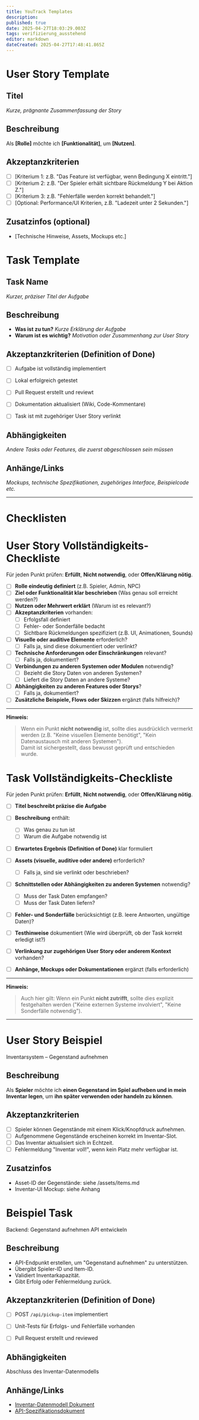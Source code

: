 ```yaml
---
title: YouTrack Templates
description: 
published: true
date: 2025-04-27T18:03:29.003Z
tags: verifizierung_ausstehend
editor: markdown
dateCreated: 2025-04-27T17:48:41.865Z
---
```


# User Story Template

## Titel
_Kurze, prägnante Zusammenfassung der Story_

## Beschreibung
Als **[Rolle]**
möchte ich **[Funktionalität]**,
um **[Nutzen]**.

## Akzeptanzkriterien
- [ ] [Kriterium 1: z.B. "Das Feature ist verfügbar, wenn Bedingung X eintritt."]
- [ ] [Kriterium 2: z.B. "Der Spieler erhält sichtbare Rückmeldung Y bei Aktion Z."]
- [ ] [Kriterium 3: z.B. "Fehlerfälle werden korrekt behandelt."]
- [ ] [Optional: Performance/UI Kriterien, z.B. "Ladezeit unter 2 Sekunden."]

## Zusatzinfos (optional)
- [Technische Hinweise, Assets, Mockups etc.]



# Task Template

## Task Name
_Kurzer, präziser Titel der Aufgabe_

## Beschreibung
- **Was ist zu tun?**
  _Kurze Erklärung der Aufgabe_
- **Warum ist es wichtig?**
  _Motivation oder Zusammenhang zur User Story_

## Akzeptanzkriterien (Definition of Done)
- [ ] Aufgabe ist vollständig implementiert
- [ ] Lokal erfolgreich getestet
- [ ] Pull Request erstellt und reviewt
- [ ] Dokumentation aktualisiert (Wiki, Code-Kommentare)
- [ ] Task ist mit zugehöriger User Story verlinkt


## Abhängigkeiten
_Andere Tasks oder Features, die zuerst abgeschlossen sein müssen_

## Anhänge/Links
_Mockups, technische Spezifikationen, zugehöriges Interface, Beispielcode etc._


---
# Checklisten
# User Story Vollständigkeits-Checkliste

Für jeden Punkt prüfen: **Erfüllt**, **Nicht notwendig**, oder **Offen/Klärung nötig**.

- [ ] **Rolle eindeutig definiert** (z.B. Spieler, Admin, NPC)
- [ ] **Ziel oder Funktionalität klar beschrieben** (Was genau soll erreicht werden?)
- [ ] **Nutzen oder Mehrwert erklärt** (Warum ist es relevant?)
- [ ] **Akzeptanzkriterien** vorhanden:
  - [ ] Erfolgsfall definiert
  - [ ] Fehler- oder Sonderfälle bedacht
  - [ ] Sichtbare Rückmeldungen spezifiziert (z.B. UI, Animationen, Sounds)

- [ ] **Visuelle oder auditive Elemente** erforderlich?
  - [ ] Falls ja, sind diese dokumentiert oder verlinkt?

- [ ] **Technische Anforderungen oder Einschränkungen** relevant?
  - [ ] Falls ja, dokumentiert?

- [ ] **Verbindungen zu anderen Systemen oder Modulen** notwendig?
  - [ ] Bezieht die Story Daten von anderen Systemen?
  - [ ] Liefert die Story Daten an andere Systeme?

- [ ] **Abhängigkeiten zu anderen Features oder Storys**?
  - [ ] Falls ja, dokumentiert?

- [ ] **Zusätzliche Beispiele, Flows oder Skizzen** ergänzt (falls hilfreich)?

---

**Hinweis:**  
> Wenn ein Punkt **nicht notwendig** ist, sollte dies ausdrücklich vermerkt werden (z.B. "Keine visuellen Elemente benötigt", "Kein Datenaustausch mit anderen Systemen").  
> Damit ist sichergestellt, dass bewusst geprüft und entschieden wurde.


# Task Vollständigkeits-Checkliste

Für jeden Punkt prüfen: **Erfüllt**, **Nicht notwendig**, oder **Offen/Klärung nötig**.

- [ ] **Titel beschreibt präzise die Aufgabe**

- [ ] **Beschreibung** enthält:
  - [ ] Was genau zu tun ist
  - [ ] Warum die Aufgabe notwendig ist

- [ ] **Erwartetes Ergebnis (Definition of Done)** klar formuliert

- [ ] **Assets (visuelle, auditive oder andere)** erforderlich?
  - [ ] Falls ja, sind sie verlinkt oder beschrieben?

- [ ] **Schnittstellen oder Abhängigkeiten zu anderen Systemen** notwendig?
  - [ ] Muss der Task Daten empfangen?
  - [ ] Muss der Task Daten liefern?

- [ ] **Fehler- und Sonderfälle** berücksichtigt (z.B. leere Antworten, ungültige Daten)?

- [ ] **Testhinweise** dokumentiert (Wie wird überprüft, ob der Task korrekt erledigt ist?)

- [ ] **Verlinkung zur zugehörigen User Story oder anderem Kontext** vorhanden?

- [ ] **Anhänge, Mockups oder Dokumentationen** ergänzt (falls erforderlich)

---

**Hinweis:**  
> Auch hier gilt: Wenn ein Punkt **nicht zutrifft**, sollte dies explizit festgehalten werden ("Keine externen Systeme involviert", "Keine Sonderfälle notwendig").



---

# User Story Beispiel
Inventarsystem – Gegenstand aufnehmen

## Beschreibung
Als **Spieler**
möchte ich **einen Gegenstand im Spiel aufheben und in mein Inventar legen**,
um **ihn später verwenden oder handeln zu können**.

## Akzeptanzkriterien
- [ ] Spieler können Gegenstände mit einem Klick/Knopfdruck aufnehmen.
- [ ] Aufgenommene Gegenstände erscheinen korrekt im Inventar-Slot.
- [ ] Das Inventar aktualisiert sich in Echtzeit.
- [ ] Fehlermeldung "Inventar voll!", wenn kein Platz mehr verfügbar ist.

## Zusatzinfos
- Asset-ID der Gegenstände: siehe /assets/items.md
- Inventar-UI Mockup: siehe Anhang


# Beispiel Task
Backend: Gegenstand aufnehmen API entwickeln

## Beschreibung
- API-Endpunkt erstellen, um "Gegenstand aufnehmen" zu unterstützen.
- Übergibt Spieler-ID und Item-ID.
- Validiert Inventarkapazität.
- Gibt Erfolg oder Fehlermeldung zurück.

## Akzeptanzkriterien (Definition of Done)
- [ ] POST `/api/pickup-item` implementiert
- [ ] Unit-Tests für Erfolgs- und Fehlerfälle vorhanden
- [ ] Pull Request erstellt und reviewed


## Abhängigkeiten
Abschluss des Inventar-Datenmodells

## Anhänge/Links
- [Inventar-Datenmodell Dokument](https://...)
- [API-Spezifikationsdokument](https://...)

